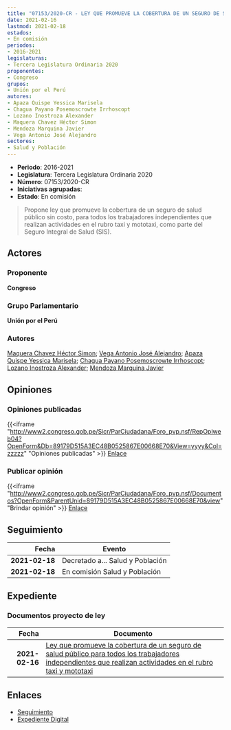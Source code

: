 ```yaml
---
title: "07153/2020-CR - LEY QUE PROMUEVE LA COBERTURA DE UN SEGURO DE SALUD PÚBLICO PARA TODOS LOS TRABAJADORES INDEPENDIENTES QUE REALIZAN ACTIVIDADES EN EL RUBRO TAXI Y MOTOTAXI"
date: 2021-02-16
lastmod: 2021-02-18
estados:
- En comisión
periodos:
- 2016-2021
legislaturas:
- Tercera Legislatura Ordinaria 2020
proponentes:
- Congreso
grupos:
- Unión por el Perú
autores:
- Apaza Quispe Yessica Marisela
- Chagua Payano Posemoscrowte Irrhoscopt
- Lozano Inostroza Alexander
- Maquera Chavez Héctor Simon
- Mendoza Marquina Javier
- Vega Antonio José Alejandro
sectores:
- Salud y Población
---
```

- **Periodo**: 2016-2021
- **Legislatura**: Tercera Legislatura Ordinaria 2020
- **Número**: 07153/2020-CR
- **Iniciativas agrupadas**: 
- **Estado**: En comisión

> Propone ley que promueve la cobertura de un seguro de salud público sin costo, para todos los trabajadores independientes que realizan actividades en el rubro taxi y mototaxi, como parte del Seguro Integral de Salud (SIS).


## Actores

### Proponente

**Congreso**

### Grupo Parlamentario

**Unión por el Perú**

### Autores

[Maquera Chavez Héctor Simon](mailto:mailto:hmaquera@congreso.gob.pe); [Vega Antonio José Alejandro](mailto:mailto:jvegaa@congreso.gob.pe); [Apaza Quispe Yessica Marisela](mailto:mailto:yapaza@congreso.gob.pe); [Chagua Payano Posemoscrowte Irrhoscopt](mailto:mailto:pchagua@congreso.gob.pe); [Lozano Inostroza Alexander](mailto:mailto:alozano@congreso.gob.pe); [Mendoza Marquina Javier](mailto:mailto:jmendoza@congreso.gob.pe)

## Opiniones

### Opiniones publicadas

{{<iframe "http://www2.congreso.gob.pe/Sicr/ParCiudadana/Foro_pvp.nsf/RepOpiweb04?OpenForm&Db=89179D515A3EC48B0525867E00668E70&View=yyyy&Col=zzzzz" "Opiniones publicadas" >}}
[Enlace](http://www2.congreso.gob.pe/Sicr/ParCiudadana/Foro_pvp.nsf/RepOpiweb04?OpenForm&Db=89179D515A3EC48B0525867E00668E70&View=yyyy&Col=zzzzz)

### Publicar opinión

{{<iframe "http://www2.congreso.gob.pe/Sicr/ParCiudadana/Foro_pvp.nsf/Documentos?OpenForm&ParentUnid=89179D515A3EC48B0525867E00668E70&view" "Brindar opinión" >}}
[Enlace](http://www2.congreso.gob.pe/Sicr/ParCiudadana/Foro_pvp.nsf/Documentos?OpenForm&ParentUnid=89179D515A3EC48B0525867E00668E70&view)


## Seguimiento

| Fecha | Evento |
|------:|--------|
| **2021-02-18** | Decretado a... Salud y Población |
| **2021-02-18** | En comisión Salud y Población |

## Expediente

### Documentos proyecto de ley

| Fecha | Documento |
|------:|-----------|
| **2021-02-16** | [Ley que promueve la cobertura de un seguro de salud público para todos los trabajadores independientes que realizan actividades en el rubro taxi y mototaxi](http://www.leyes.congreso.gob.pe/Documentos/2016_2021/Proyectos_de_Ley_y_de_Resoluciones_Legislativas/PL07153-20210216.pdf) |

## Enlaces

- [Seguimiento](http://www2.congreso.gob.pe/Sicr/TraDocEstProc/CLProLey2016.nsf/f7fff46988ca05b1052578e100829cc7/bfefa59547cb249a0525867f00232bf6?OpenDocument)
- [Expediente Digital](http://www2.congreso.gob.pe/Sicr/TraDocEstProc/Expvirt_2011.nsf/visbusqptramdoc1621/07153?opendocument)

